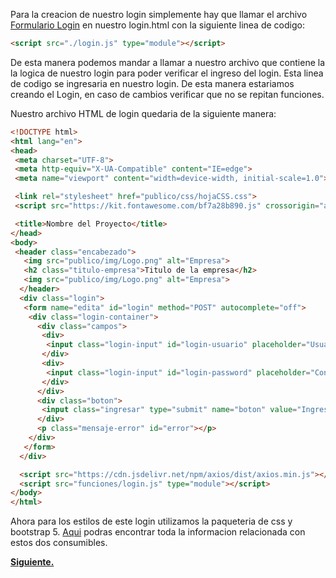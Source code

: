 Para la creacion de nuestro login simplemente hay que llamar el archivo [Formulario Login](http://127.0.0.1:5500/docs/global.html#FormulariodeLogin) en nuestro login.html con la siguiente linea de codigo:

```html
<script src="./login.js" type="module"></script>
```
De esta manera podemos mandar a llamar a nuestro archivo que contiene la la logica de nuestro login para poder verificar el ingreso del login. Esta linea de codigo se ingresaria en nuestro login. De esta manera estariamos creando el Login, en caso de cambios verificar que no se repitan funciones.

Nuestro archivo HTML de login quedaria de la siguiente manera:

```html
<!DOCTYPE html>
<html lang="en">
<head>
 <meta charset="UTF-8">
 <meta http-equiv="X-UA-Compatible" content="IE=edge">
 <meta name="viewport" content="width=device-width, initial-scale=1.0">

 <link rel="stylesheet" href="publico/css/hojaCSS.css">
 <script src="https://kit.fontawesome.com/bf7a28b890.js" crossorigin="anonymous"></script>

 <title>Nombre del Proyecto</title>
</head>
<body>
 <header class="encabezado">
   <img src="publico/img/Logo.png" alt="Empresa">
   <h2 class="titulo-empresa">Titulo de la empresa</h2>
   <img src="publico/img/Logo.png" alt="Empresa"> 
  </header>
  <div class="login">
   <form name="edita" id="login" method="POST" autocomplete="off">
    <div class="login-container">
      <div class="campos">
       <div>
        <input class="login-input" id="login-usuario" placeholder="Usuario" type="text" name="usuario" size="10" maxength="15" required>
       </div>
       <div>
        <input class="login-input" id="login-password" placeholder="Contraseña" type="password" name="password" size="10" maxength="15" required>
       </div>
      </div>
      <div class="boton">
       <input class="ingresar" type="submit" name="boton" value="Ingresar">
      </div>
      <p class="mensaje-error" id="error"></p>
    </div>
   </form>
  </div>

  <script src="https://cdn.jsdelivr.net/npm/axios/dist/axios.min.js"></script>
  <script src="funciones/login.js" type="module"></script>
</body>
</html>
```

Ahora para los estilos de este login utilizamos la paqueteria de css y bootstrap 5. [Aqui](http://www.google.com) podras encontrar toda la informacion relacionada con estos dos consumibles.

**[Siguiente.](https://stribesart.github.io/Documentacion/tutorial-paso3.html)**